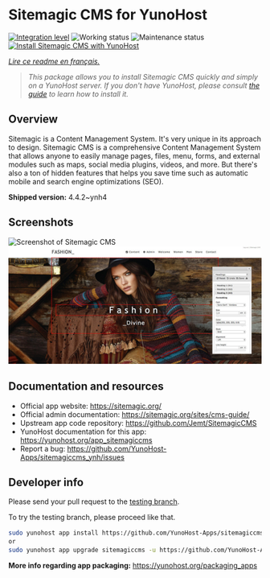 <!--
N.B.: This README was automatically generated by https://github.com/YunoHost/apps/tree/master/tools/README-generator
It shall NOT be edited by hand.
-->

# Sitemagic CMS for YunoHost

[![Integration level](https://dash.yunohost.org/integration/sitemagiccms.svg)](https://dash.yunohost.org/appci/app/sitemagiccms) ![Working status](https://ci-apps.yunohost.org/ci/badges/sitemagiccms.status.svg) ![Maintenance status](https://ci-apps.yunohost.org/ci/badges/sitemagiccms.maintain.svg)  
[![Install Sitemagic CMS with YunoHost](https://install-app.yunohost.org/install-with-yunohost.svg)](https://install-app.yunohost.org/?app=sitemagiccms)

*[Lire ce readme en français.](./README_fr.md)*

> *This package allows you to install Sitemagic CMS quickly and simply on a YunoHost server.
If you don't have YunoHost, please consult [the guide](https://yunohost.org/#/install) to learn how to install it.*

## Overview

Sitemagic is a Content Management System. It's very unique in its approach to design. Sitemagic CMS is a comprehensive Content Management System that allows anyone to easily manage pages, files, menu, forms, and external modules such as maps, social media plugins, videos, and more. But there's also a ton of hidden features that helps you save time such as automatic mobile and search engine optimizations (SEO).

**Shipped version:** 4.4.2~ynh4


## Screenshots

![Screenshot of Sitemagic CMS](./doc/screenshots/.DS_Store)
![Screenshot of Sitemagic CMS](./doc/screenshots/Designer.jpeg)

## Documentation and resources

* Official app website: <https://sitemagic.org/>
* Official admin documentation: <https://sitemagic.org/sites/cms-guide/>
* Upstream app code repository: <https://github.com/Jemt/SitemagicCMS>
* YunoHost documentation for this app: <https://yunohost.org/app_sitemagiccms>
* Report a bug: <https://github.com/YunoHost-Apps/sitemagiccms_ynh/issues>

## Developer info

Please send your pull request to the [testing branch](https://github.com/YunoHost-Apps/sitemagiccms_ynh/tree/testing).

To try the testing branch, please proceed like that.

``` bash
sudo yunohost app install https://github.com/YunoHost-Apps/sitemagiccms_ynh/tree/testing --debug
or
sudo yunohost app upgrade sitemagiccms -u https://github.com/YunoHost-Apps/sitemagiccms_ynh/tree/testing --debug
```

**More info regarding app packaging:** <https://yunohost.org/packaging_apps>
